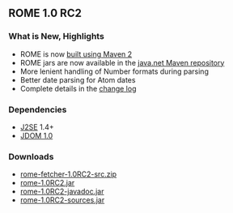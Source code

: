 ## ROME 1.0 RC2

### What is New, Highlights

-   ROME is now [built using Maven 2](../HowToBuildRome.html)
-   ROME jars are now available in the [java.net Maven
    repository](../ROMEAndMaven2.html)
-   More lenient handling of Number formats during parsing
-   Better date parsing for Atom dates
-   Complete details in the [change log](../ChangeLog.html)

### Dependencies

-   [J2SE](http://wiki.java.net/twiki/bin/view/Javawsxml/J2SE)
    1.4+
-   [JDOM 1.0](http://www.jdom.org/)

### Downloads

-   [rome-fetcher-1.0RC2-src.zip](./rome-fetcher-1.0RC2-src.zip)
-   [rome-1.0RC2.jar](./rome-1.0RC2.jar)
-   [rome-1.0RC2-javadoc.jar](./rome-1.0RC2-javadoc.jar)
-   [rome-1.0RC2-sources.jar](./rome-1.0RC2-sources.jar)
